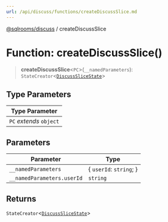 ```yaml
---
url: /api/discuss/functions/createDiscussSlice.md
---
```

[@sqlrooms/discuss](../index.md) / createDiscussSlice

# Function: createDiscussSlice()

> **createDiscussSlice**<`PC`>(`__namedParameters`): `StateCreator`<[`DiscussSliceState`](../type-aliases/DiscussSliceState.md)>

## Type Parameters

| Type Parameter |
| ------ |
| `PC` *extends* `object` |

## Parameters

| Parameter | Type |
| ------ | ------ |
| `__namedParameters` | { `userId`: `string`; } |
| `__namedParameters.userId` | `string` |

## Returns

`StateCreator`<[`DiscussSliceState`](../type-aliases/DiscussSliceState.md)>

